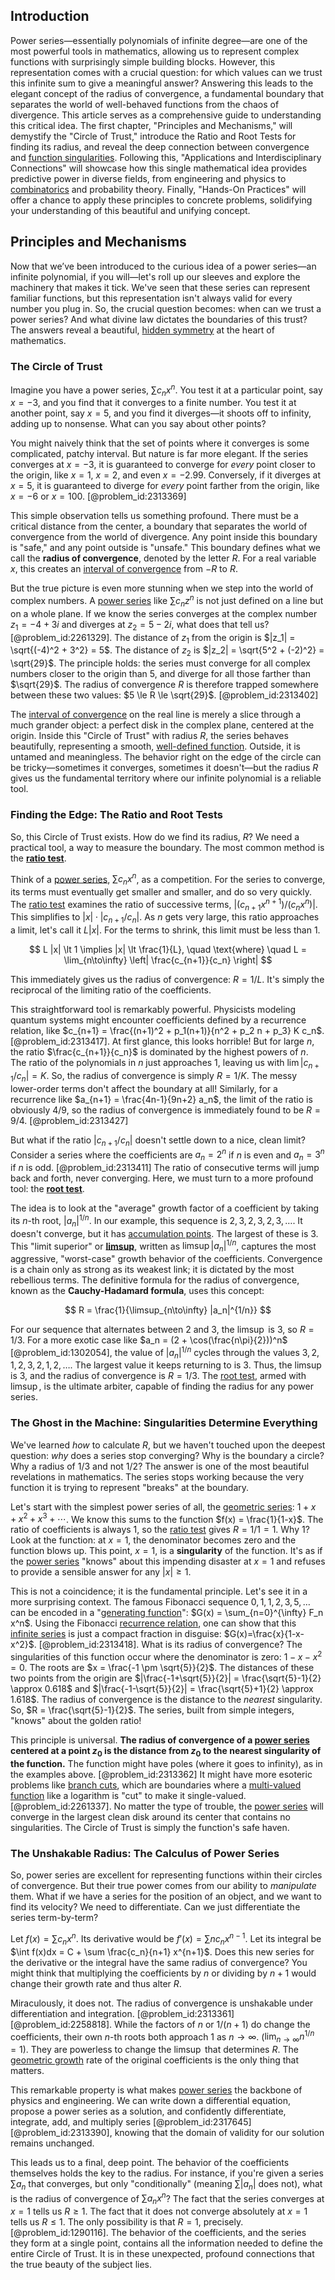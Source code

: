 ## Introduction
Power series—essentially polynomials of infinite degree—are one of the most powerful tools in mathematics, allowing us to represent complex functions with surprisingly simple building blocks. However, this representation comes with a crucial question: for which values can we trust this infinite sum to give a meaningful answer? Answering this leads to the elegant concept of the radius of convergence, a fundamental boundary that separates the world of well-behaved functions from the chaos of divergence. This article serves as a comprehensive guide to understanding this critical idea. The first chapter, "Principles and Mechanisms," will demystify the "Circle of Trust," introduce the Ratio and Root Tests for finding its radius, and reveal the deep connection between convergence and [function singularities](@article_id:190012). Following this, "Applications and Interdisciplinary Connections" will showcase how this single mathematical idea provides predictive power in diverse fields, from engineering and physics to [combinatorics](@article_id:143849) and probability theory. Finally, "Hands-On Practices" will offer a chance to apply these principles to concrete problems, solidifying your understanding of this beautiful and unifying concept.

## Principles and Mechanisms

Now that we’ve been introduced to the curious idea of a power series—an infinite polynomial, if you will—let's roll up our sleeves and explore the machinery that makes it tick. We've seen that these series can represent familiar functions, but this representation isn't always valid for every number you plug in. So, the crucial question becomes: when can we trust a power series? And what divine law dictates the boundaries of this trust? The answers reveal a beautiful, [hidden symmetry](@article_id:168787) at the heart of mathematics.

### The Circle of Trust

Imagine you have a power series, $\sum c_n x^n$. You test it at a particular point, say $x=-3$, and you find that it converges to a finite number. You test it at another point, say $x=5$, and you find it diverges—it shoots off to infinity, adding up to nonsense. What can you say about other points?

You might naively think that the set of points where it converges is some complicated, patchy interval. But nature is far more elegant. If the series converges at $x=-3$, it is guaranteed to converge for *every* point closer to the origin, like $x=1$, $x=2$, and even $x=-2.99$. Conversely, if it diverges at $x=5$, it is guaranteed to diverge for *every* point farther from the origin, like $x=-6$ or $x=100$. [@problem_id:2313369]

This simple observation tells us something profound. There must be a critical distance from the center, a boundary that separates the world of convergence from the world of divergence. Any point inside this boundary is "safe," and any point outside is "unsafe." This boundary defines what we call the **radius of convergence**, denoted by the letter $R$. For a real variable $x$, this creates an [interval of convergence](@article_id:146184) from $-R$ to $R$.

But the true picture is even more stunning when we step into the world of complex numbers. A [power series](@article_id:146342) like $\sum c_n z^n$ is not just defined on a line but on a whole plane. If we know the series converges at the complex number $z_1 = -4 + 3i$ and diverges at $z_2 = 5 - 2i$, what does that tell us? [@problem_id:2261329]. The distance of $z_1$ from the origin is $|z_1| = \sqrt{(-4)^2 + 3^2} = 5$. The distance of $z_2$ is $|z_2| = \sqrt{5^2 + (-2)^2} = \sqrt{29}$. The principle holds: the series must converge for all complex numbers closer to the origin than $5$, and diverge for all those farther than $\sqrt{29}$. The radius of convergence $R$ is therefore trapped somewhere between these two values: $5 \le R \le \sqrt{29}$. [@problem_id:2313402]

The [interval of convergence](@article_id:146184) on the real line is merely a slice through a much grander object: a perfect disk in the complex plane, centered at the origin. Inside this "Circle of Trust" with radius $R$, the series behaves beautifully, representing a smooth, [well-defined function](@article_id:146352). Outside, it is untamed and meaningless. The behavior right on the edge of the circle can be tricky—sometimes it converges, sometimes it doesn't—but the radius $R$ gives us the fundamental territory where our infinite polynomial is a reliable tool.

### Finding the Edge: The Ratio and Root Tests

So, this Circle of Trust exists. How do we find its radius, $R$? We need a practical tool, a way to measure the boundary. The most common method is the **[ratio test](@article_id:135737)**.

Think of a [power series](@article_id:146342), $\sum c_n x^n$, as a competition. For the series to converge, its terms must eventually get smaller and smaller, and do so very quickly. The [ratio test](@article_id:135737) examines the ratio of successive terms, $|(c_{n+1} x^{n+1}) / (c_n x^n)|$. This simplifies to $|x| \cdot |c_{n+1}/c_n|$. As $n$ gets very large, this ratio approaches a limit, let's call it $L|x|$. For the terms to shrink, this limit must be less than 1.

$$ L |x| \lt 1 \implies |x| \lt \frac{1}{L}, \quad \text{where} \quad L = \lim_{n\to\infty} \left| \frac{c_{n+1}}{c_n} \right| $$

This immediately gives us the radius of convergence: $R = 1/L$. It's simply the reciprocal of the limiting ratio of the coefficients.

This straightforward tool is remarkably powerful. Physicists modeling quantum systems might encounter coefficients defined by a recurrence relation, like $c_{n+1} = \frac{(n+1)^2 + p_1(n+1)}{n^2 + p_2 n + p_3} K c_n$. [@problem_id:2313417]. At first glance, this looks horrible! But for large $n$, the ratio $\frac{c_{n+1}}{c_n}$ is dominated by the highest powers of $n$. The ratio of the polynomials in $n$ just approaches 1, leaving us with $\lim |c_{n+1}/c_n| = K$. So, the radius of convergence is simply $R=1/K$. The messy lower-order terms don't affect the boundary at all! Similarly, for a recurrence like $a_{n+1} = \frac{4n-1}{9n+2} a_n$, the limit of the ratio is obviously $4/9$, so the radius of convergence is immediately found to be $R = 9/4$. [@problem_id:2313427]

But what if the ratio $|c_{n+1}/c_n|$ doesn't settle down to a nice, clean limit? Consider a series where the coefficients are $a_n = 2^n$ if $n$ is even and $a_n = 3^n$ if $n$ is odd. [@problem_id:2313411] The ratio of consecutive terms will jump back and forth, never converging. Here, we must turn to a more profound tool: the **[root test](@article_id:138241)**.

The idea is to look at the "average" growth factor of a coefficient by taking its $n$-th root, $|a_n|^{1/n}$. In our example, this sequence is $2, 3, 2, 3, 2, 3, \ldots$. It doesn't converge, but it has [accumulation points](@article_id:176595). The largest of these is 3. This "limit superior" or **[limsup](@article_id:143749)**, written as $\limsup |a_n|^{1/n}$, captures the most aggressive, "worst-case" growth behavior of the coefficients. Convergence is a chain only as strong as its weakest link; it is dictated by the most rebellious terms. The definitive formula for the radius of convergence, known as the **Cauchy-Hadamard formula**, uses this concept:

$$ R = \frac{1}{\limsup_{n\to\infty} |a_n|^{1/n}} $$

For our sequence that alternates between 2 and 3, the $\limsup$ is 3, so $R=1/3$. For a more exotic case like $a_n = (2 + \cos(\frac{n\pi}{2}))^n$ [@problem_id:1302054], the value of $|a_n|^{1/n}$ cycles through the values $3, 2, 1, 2, 3, 2, 1, 2, \ldots$. The largest value it keeps returning to is 3. Thus, the $\limsup$ is 3, and the radius of convergence is $R=1/3$. The [root test](@article_id:138241), armed with $\limsup$, is the ultimate arbiter, capable of finding the radius for any power series.

### The Ghost in the Machine: Singularities Determine Everything

We've learned *how* to calculate $R$, but we haven't touched upon the deepest question: *why* does a series stop converging? Why is the boundary a circle? Why a radius of $1/3$ and not $1/2$? The answer is one of the most beautiful revelations in mathematics. The series stops working because the very function it is trying to represent "breaks" at the boundary.

Let's start with the simplest power series of all, the [geometric series](@article_id:157996): $1 + x + x^2 + x^3 + \cdots$. We know this sums to the function $f(x) = \frac{1}{1-x}$. The ratio of coefficients is always 1, so the [ratio test](@article_id:135737) gives $R = 1/1 = 1$. Why 1? Look at the function: at $x=1$, the denominator becomes zero and the function blows up. This point, $x=1$, is a **singularity** of the function. It's as if the [power series](@article_id:146342) "knows" about this impending disaster at $x=1$ and refuses to provide a sensible answer for any $|x| \ge 1$.

This is not a coincidence; it is the fundamental principle. Let's see it in a more surprising context. The famous Fibonacci sequence $0, 1, 1, 2, 3, 5, \ldots$ can be encoded in a "[generating function](@article_id:152210)": $G(x) = \sum_{n=0}^{\infty} F_n x^n$. Using the Fibonacci [recurrence relation](@article_id:140545), one can show that this [infinite series](@article_id:142872) is just a compact fraction in disguise: $G(x)=\frac{x}{1-x-x^2}$. [@problem_id:2313418]. What is its radius of convergence? The singularities of this function occur where the denominator is zero: $1-x-x^2=0$. The roots are $x = \frac{-1 \pm \sqrt{5}}{2}$. The distances of these two points from the origin are $|\frac{-1+\sqrt{5}}{2}| = \frac{\sqrt{5}-1}{2} \approx 0.618$ and $|\frac{-1-\sqrt{5}}{2}| = \frac{\sqrt{5}+1}{2} \approx 1.618$. The radius of convergence is the distance to the *nearest* singularity. So, $R = \frac{\sqrt{5}-1}{2}$. The series, built from simple integers, "knows" about the golden ratio!

This principle is universal. **The radius of convergence of a [power series](@article_id:146342) centered at a point $z_0$ is the distance from $z_0$ to the nearest singularity of the function.** The function might have poles (where it goes to infinity), as in the examples above. [@problem_id:2313362] It might have more esoteric problems like [branch cuts](@article_id:163440), which are boundaries where a [multi-valued function](@article_id:172249) like a logarithm is "cut" to make it single-valued. [@problem_id:2261337]. No matter the type of trouble, the [power series](@article_id:146342) will converge in the largest clean disk around its center that contains no singularities. The Circle of Trust is simply the function's safe haven.

### The Unshakable Radius: The Calculus of Power Series

So, power series are excellent for representing functions within their circles of convergence. But their true power comes from our ability to *manipulate* them. What if we have a series for the position of an object, and we want to find its velocity? We need to differentiate. Can we just differentiate the series term-by-term?

Let $f(x) = \sum c_n x^n$. Its derivative would be $f'(x) = \sum n c_n x^{n-1}$. Let its integral be $\int f(x)dx = C + \sum \frac{c_n}{n+1} x^{n+1}$. Does this new series for the derivative or the integral have the same radius of convergence? You might think that multiplying the coefficients by $n$ or dividing by $n+1$ would change their growth rate and thus alter $R$.

Miraculously, it does not. The radius of convergence is unshakable under differentiation and integration. [@problem_id:2313361] [@problem_id:2258818]. While the factors of $n$ or $1/(n+1)$ do change the coefficients, their own $n$-th roots both approach 1 as $n \to \infty$. ($\lim_{n\to\infty} n^{1/n}=1$). They are powerless to change the $\limsup$ that determines $R$. The [geometric growth](@article_id:173905) rate of the original coefficients is the only thing that matters.

This remarkable property is what makes [power series](@article_id:146342) the backbone of physics and engineering. We can write down a differential equation, propose a power series as a solution, and confidently differentiate, integrate, add, and multiply series [@problem_id:2317645] [@problem_id:2313390], knowing that the domain of validity for our solution remains unchanged.

This leads us to a final, deep point. The behavior of the coefficients themselves holds the key to the radius. For instance, if you're given a series $\sum a_n$ that converges, but only "conditionally" (meaning $\sum |a_n|$ does not), what is the radius of convergence of $\sum a_n x^n$? The fact that the series converges at $x=1$ tells us $R \ge 1$. The fact that it does not converge absolutely at $x=1$ tells us $R \le 1$. The only possibility is that $R=1$, precisely. [@problem_id:1290116]. The behavior of the coefficients, and the series they form at a single point, contains all the information needed to define the entire Circle of Trust. It is in these unexpected, profound connections that the true beauty of the subject lies.